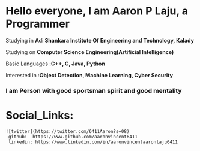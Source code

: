 # Hello everyone, I am Aaron P Laju, a Programmer  
 Studying in **Adi Shankara Institute Of Engineering and Technology, Kalady**
 
 Studying on **Computer Science Engineering(Artificial Intelligence)**
 
 Basic Languages :**C++, C, Java, Python**
 
 Interested in :**Object Detection, Machine Learning, Cyber Security**

### I am Person with good sportsman spirit and good mentality

 # Social_Links:
    ![twitter](https://twitter.com/6411Aaron?s=08)
     github:  https://www.github.com/aaronvincent6411 
     linkedin: https://www.linkedin.com/in/aaronvincentaaronlaju6411
